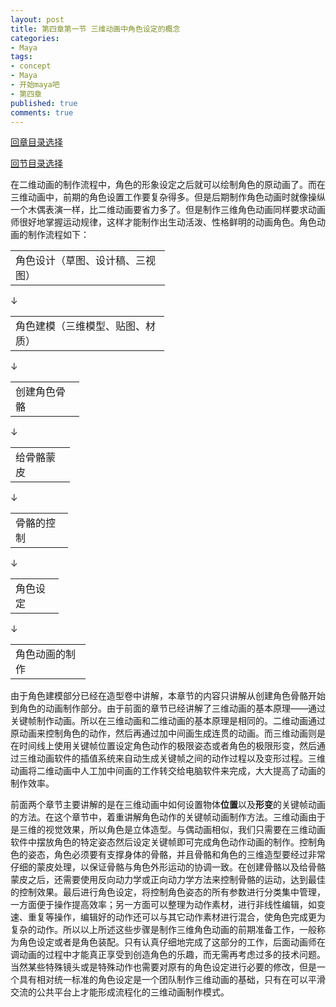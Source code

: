 ```yaml
---
layout: post
title: 第四章第一节 三维动画中角色设定的概念
categories:
- Maya
tags:
- concept
- Maya
- 开始maya吧
- 第四章
published: true
comments: true
---
```

<p><!--more--></p>

<p><a href="http://hivan.me/2008/03/20/begin-maya.html" target="_blank">回章目录选择</a></p>

<p><a href="http://hivan.me/2008/03/20/fourth-charactor-design.html" target="_blank">回节目录选择</a></p>

<p>在二维动画的制作流程中，角色的形象设定之后就可以绘制角色的原动画了。而在三维动画中，前期的角色设置工作要复杂得多。但是后期制作角色动画时就像操纵一个木偶表演一样，比二维动画要省力多了。但是制作三维角色动画同样要求动画师很好地掌握运动规律，这样才能制作出生动活泼、性格鲜明的动画角色。角色动画的制作流程如下：
<div>
<table border="0" cellspacing="0" cellpadding="2" width="233" align="center">
<tbody>
<tr>
<td width="231" valign="top">角色设计（草图、设计稿、三视图）</td>
</tr>
</tbody>
</table>
</div>
↓
<div>
<table border="0" cellspacing="0" cellpadding="2" width="232" align="center">
<tbody>
<tr>
<td width="230" valign="top">角色建模（三维模型、贴图、材质）</td>
</tr>
</tbody>
</table>
</div>
↓
<div>
<table border="0" cellspacing="0" cellpadding="2" width="96" align="center">
<tbody>
<tr>
<td width="94" valign="top">创建角色骨骼</td>
</tr>
</tbody>
</table>
</div>
↓
<div>
<table border="0" cellspacing="0" cellpadding="2" width="81" align="center">
<tbody>
<tr>
<td width="79" valign="top">给骨骼蒙皮</td>
</tr>
</tbody>
</table>
</div>
↓
<div>
<table border="0" cellspacing="0" cellpadding="2" width="78" align="center">
<tbody>
<tr>
<td width="76" valign="top">骨骼的控制</td>
</tr>
</tbody>
</table>
</div>
↓
<div>
<table border="0" cellspacing="0" cellpadding="2" width="63" align="center">
<tbody>
<tr>
<td width="61" valign="top">角色设定</td>
</tr>
</tbody>
</table>
</div>
↓
<div>
<table border="0" cellspacing="0" cellpadding="2" width="106" align="center">
<tbody>
<tr>
<td width="104" valign="top">角色动画的制作</td>
</tr>
</tbody>
</table>
</div>
由于角色建模部分已经在造型卷中讲解，本章节的内容只讲解从创建角色骨骼开始到角色的动画制作部分。由于前面的章节已经讲解了三维动画的基本原理——通过关键帧制作动画。所以在三维动画和二维动画的基本原理是相同的。二维动画通过原动画来控制角色的动作，然后再通过加中间画生成连贯的动画。而三维动画则是在时间线上使用关键帧位置设定角色动作的极限姿态或者角色的极限形变，然后通过三维动画软件的插值系统来自动生成关键帧之间的动作过程以及变形过程。三维动画将二维动画中人工加中间画的工作转交给电脑软件来完成，大大提高了动画的制作效率。</p>

<p>前面两个章节主要讲解的是在三维动画中如何设置物体<strong>位置</strong>以及<strong>形变</strong>的关键帧动画的方法。在这个章节中，着重讲解角色动作的关键帧动画制作方法。三维动画由于是三维的视觉效果，所以角色是立体造型。与偶动画相似，我们只需要在三维动画软件中摆放角色的特定姿态然后设定关键帧即可完成角色动作动画的制作。控制角色的姿态，角色必须要有支撑身体的骨骼，并且骨骼和角色的三维造型要经过非常仔细的蒙皮处理，以保证骨骼与角色外形运动的协调一致。在创建骨骼以及给骨骼蒙皮之后，还需要使用反向动力学或正向动力学方法来控制骨骼的运动，达到最佳的控制效果。最后进行角色设定，将控制角色姿态的所有参数进行分类集中管理，一方面便于操作提高效率；另一方面可以整理为动作素材，进行非线性编辑，如变速、重复等操作，编辑好的动作还可以与其它动作素材进行混合，使角色完成更为复杂的动作。所以以上所述这些步骤是制作三维角色动画的前期准备工作，一般称为角色设定或者是角色装配。只有认真仔细地完成了这部分的工作，后面动画师在调动画的过程中才能真正享受到创造角色的乐趣，而无需再考虑过多的技术问题。当然某些特殊镜头或是特殊动作也需要对原有的角色设定进行必要的修改，但是一个具有相对统一标准的角色设定是一个团队制作三维动画的基础，只有在可以平滑交流的公共平台上才能形成流程化的三维动画制作模式。</p>
